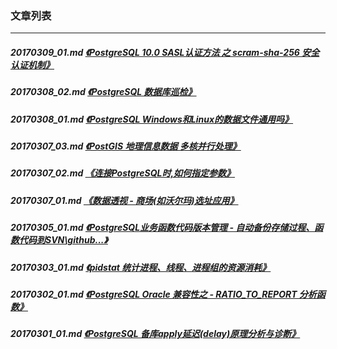 ### 文章列表  
----  
##### 20170309_01.md   [《PostgreSQL 10.0 SASL认证方法 之 scram-sha-256 安全认证机制》](20170309_01.md)  
##### 20170308_02.md   [《PostgreSQL 数据库巡检》](20170308_02.md)  
##### 20170308_01.md   [《PostgreSQL Windows和Linux的数据文件通用吗》](20170308_01.md)  
##### 20170307_03.md   [《PostGIS 地理信息数据 多核并行处理》](20170307_03.md)  
##### 20170307_02.md   [《连接PostgreSQL时,如何指定参数》](20170307_02.md)  
##### 20170307_01.md   [《数据透视 - 商场(如沃尔玛)选址应用》](20170307_01.md)  
##### 20170305_01.md   [《PostgreSQL业务函数代码版本管理 - 自动备份存储过程、函数代码到SVN\github\...》](20170305_01.md)  
##### 20170303_01.md   [《pidstat 统计进程、线程、进程组的资源消耗》](20170303_01.md)  
##### 20170302_01.md   [《PostgreSQL Oracle 兼容性之 - RATIO_TO_REPORT 分析函数》](20170302_01.md)  
##### 20170301_01.md   [《PostgreSQL 备库apply延迟(delay)原理分析与诊断》](20170301_01.md)  
